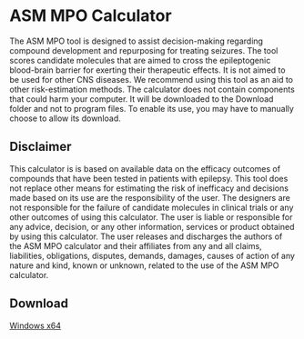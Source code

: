 # ASM MPO Calculator

The ASM MPO tool is designed to assist decision-making regarding compound development and repurposing for treating seizures. The tool scores candidate molecules that are aimed to cross the epileptogenic blood-brain barrier for exerting their therapeutic effects. It is not aimed to be used for other CNS diseases. We recommend using this tool as an aid to other risk-estimation methods.
The calculator does not contain components that could harm your computer. It will be downloaded to the Download folder and not to program files. To enable its use, you may have to manually choose to allow its download.

## Disclaimer
This calculator is is based on available data on the efficacy outcomes of compounds that have been tested in patients with epilepsy. This tool does not replace other means for estimating the risk of inefficacy and decisions made based on its use are the responsibility of the user. The designers are not responsible for the failure of candidate molecules in clinical trials or any other outcomes of using this calculator. 
The user is liable or responsible for any advice, decision, or any other information, services or product obtained by using this calculator. The user releases and discharges the authors of the ASM MPO calculator and their affiliates from any and all claims, liabilities, obligations, disputes, demands, damages, causes of action of any nature and kind, known or unknown, related to the use of the ASM MPO calculator.

## Download
[Windows x64](https://raw.githubusercontent.com/IamAmitE/ASM-MPO-Calculator/main/releases/Windows-x64/Eyal%20ASM%20MPO%20Calculator.zip)
